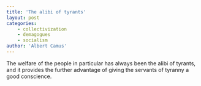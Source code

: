 ```yaml
---
title: 'The alibi of tyrants'
layout: post
categories:
    - collectivization
    - demagogues
    - socialism
author: 'Albert Camus'
---
```


The welfare of the people in particular has always been the alibi of tyrants, and it provides the further advantage of giving the servants of tyranny a good conscience.